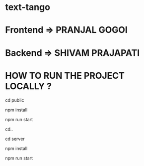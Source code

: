 # text-tango

# Frontend => PRANJAL GOGOI
# Backend => SHIVAM PRAJAPATI

# HOW TO RUN THE PROJECT LOCALLY ?
<p>cd public</p>
<p>npm install</p>
<p>npm run start</p>
<p>cd..</p>
<p>cd server</p>
<p>npm install</p>
<p>npm run start</p>
